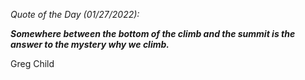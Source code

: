 *Quote of the Day (01/27/2022):*

_**Somewhere between the bottom of the climb and the summit is the answer to the mystery why we climb.**_

Greg Child